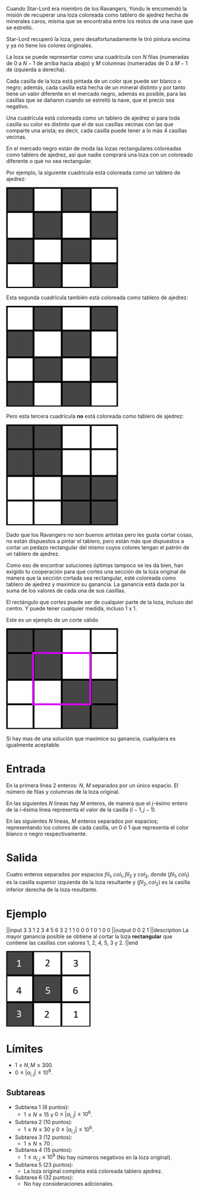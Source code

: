 Cuando Star-Lord era miembro de los Ravangers, Yondu le encomendó la misión de recuperar una loza coloreada como tablero de ajedrez hecha de minerales caros, misma que se encontraba entre los restos de una nave que se estrelló.

Star-Lord recuperó la loza, pero desafortunadamente le tiró pintura encima y ya no tiene los colores originales.

La loza se puede representar como una cuadrícula con $N$ filas (numeradas de $0$ a $N - 1$ de arriba hacia abajo) y $M$ columnas (numeradas de $0$ a $M - 1$ de izquierda a derecha).

Cada casilla de la loza está pintada de un color que puede ser blanco o negro; además, cada casilla está hecha de un mineral distinto y por tanto tiene un valor diferente en el mercado negro, además es posible, para las casillas que se dañaron cuando se estrelló la nave, que el precio sea negativo.

Una cuadrícula está coloreada como un tablero de ajedrez si para toda casilla su color es distinto que el de sus casillas vecinas con las que comparte una arista; es decir, cada casilla puede tener a lo más 4 casillas vecinas.

En el mercado negro están de moda las lozas rectangulares coloreadas como tablero de ajedrez, así que nadie comprará una loza con un coloreado diferente o que no sea rectangular.

Por ejemplo, la siguiente cuadrícula está coloreada como un tablero de ajedrez:

![Cuadricula 1](grid1.png)

Esta segunda cuadrícula también está coloreada como tablero de ajedrez:

![Cuadricula 2](grid2.png)

Pero esta tercera cuadrícula **no** está coloreada como tablero de ajedrez:

![Cuadricula 3](grid3.png)

Dado que los Ravangers no son buenos artistas pero les gusta cortar cosas, no están dispuestos a pintar el tablero, pero están más que dispuestos a cortar un pedazo rectangular del mismo cuyos colores tengan el patrón de un tablero de ajedrez.

Como eso de encontrar soluciones óptimas tampoco se les da bien, han exigido tu cooperación para que cortes una sección de la loza original de manera que la sección cortada sea rectangular, esté coloreada como tablero de ajedrez y maximice su ganancia. La ganancia está dada por la suma de los valores de cada una de sus casillas.

El rectángulo que cortes puede ser de cualquier parte de la loza, incluso del centro. Y puede tener cualquier medida, incluso 1 x 1.

Este es un ejemplo de un corte válido

![Cuadricula 4](grid4.png)

Si hay mas de una solución que maximice su ganancia, cualquiera es igualmente aceptable.

# Entrada

En la primera línea 2 enteros: $N$, $M$ separados por un único espacio. El número de filas y columnas de la loza original.

En las siguientes $N$ lineas hay $M$ enteros, de manera que el $j$-ésimo entero de la $i$-ésima línea representa el valor de la casilla $(i - 1, j - 1)$.

En las siguientes $N$ lineas, $M$ enteros separados por espacios; representando los colores de cada casilla, un 0 ó 1 que representa el color blanco o negro respectivamente.

# Salida

Cuatro enteros separados por espacios $fil_1, col_1, fil_2$ y $col_2$, donde $(fil_1, col_1)$ es la casilla superior izquierda de la loza resultante y $(fil_2, col_2)$ es la casilla inferior derecha de la loza resultante.

# Ejemplo

||input
3 3
1 2 3
4 5 6
3 2 1
1 0 0
0 1 0
1 0 0
||output
0 0
2 1
||description
La mayor ganancia posible se obtiene al cortar la loza **rectangular** que contiene las casillas con valores 1, 2, 4, 5, 3 y 2.
||end

![Ejemplo](sample.png)

# Límites

- $1 \le N, M \le 300$.
- $0 \le | a_{i,j} | \le 10^9$.

## Subtareas

- Subtarea 1 (8 puntos):
  - $1 \le N \le 15$ y $0 \le | a_{i,j} | \le 10^6$.
- Subtarea 2 (10 puntos):
  - $1 \le N \le 30$ y $0 \le | a_{i,j} | \le 10^6$.
- Subtarea 3 (12 puntos):
  - $1 \le N \le 70$ .
- Subtarea 4 (15 puntos):
  - $1 \le a_{i,j} \le 10^9$ (No hay números negativos en la loza original).
- Subtarea 5 (23 puntos):
  - La loza original completa está coloreada tablero ajedrez.
- Subtarea 6 (32 puntos):
  - No hay consideraciones adicionales.
